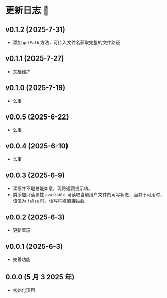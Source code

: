 # 更新日志 📔

## v0.1.2 (2025-7-31)

- 添加 `getPath` 方法，可传入文件名获取完整的文件路径

## v0.1.1 (2025-7-27)

- 文档维护

## v0.1.0 (2025-7-19)

- 么事

## v0.0.5 (2025-6-22)

- 么事

## v0.0.4 (2025-6-10)

- 么事

## v0.0.3 (2025-6-9)

- 读写并不是总能如意，现将返回提示值。
- 类添加只读属性 `available` 可读取当前用户文件的可写状态，当其不可用时，该值为 `false` 时，读写将被直接拦截

## v0.0.2 (2025-6-3)

- 更新着玩

## v0.0.1 (2025-6-3)

- 完善功能

## 0.0.0 (5 月 3 2025 年)

- 初始化项目
